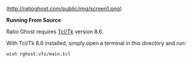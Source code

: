 (http://ratioghost.com/public/img/screen1.png)


**Running From Source**


Ratio Ghost requires [Tcl/Tk](http://tcl.tk/) version 8.6.


With Tcl/Tk 8.6 installed, simply open a terminal in this directory and run:

```
wish rghost.vfs/main.tcl
```
